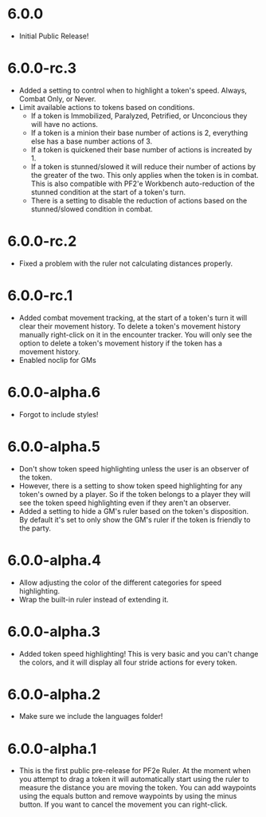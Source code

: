 # 6.0.0

- Initial Public Release!

# 6.0.0-rc.3

- Added a setting to control when to highlight a token's speed. Always, Combat Only, or Never.
- Limit available actions to tokens based on conditions.
  - If a token is Immobilized, Paralyzed, Petrified, or Unconcious they will have no actions.
  - If a token is a minion their base number of actions is 2, everything else has a base number actions of 3.
  - If a token is quickened their base number of actions is increated by 1.
  - If a token is stunned/slowed it will reduce their number of actions by the greater of the two. This only applies when the token is in combat. This is also compatible with PF2'e Workbench auto-reduction of the stunned condition at the start of a token's turn.
  - There is a setting to disable the reduction of actions based on the stunned/slowed condition in combat.

# 6.0.0-rc.2

- Fixed a problem with the ruler not calculating distances properly.

# 6.0.0-rc.1

- Added combat movement tracking, at the start of a token's turn it will clear their movement history. To delete a token's movement history manually right-click on it in the encounter tracker. You will only see the option to delete a token's movement history if the token has a movement history.
- Enabled noclip for GMs

# 6.0.0-alpha.6

- Forgot to include styles!

# 6.0.0-alpha.5

- Don't show token speed highlighting unless the user is an observer of the token.
- However, there is a setting to show token speed highlighting for any token's owned by a player. So if the token belongs to a player they will see the token speed highlighting even if they aren't an observer.
- Added a setting to hide a GM's ruler based on the token's disposition. By default it's set to only show the GM's ruler if the token is friendly to the party.

# 6.0.0-alpha.4

- Allow adjusting the color of the different categories for speed highlighting.
- Wrap the built-in ruler instead of extending it.

# 6.0.0-alpha.3

- Added token speed highlighting! This is very basic and you can't change the colors, and it will display all four stride actions for every token.

# 6.0.0-alpha.2

- Make sure we include the languages folder!

# 6.0.0-alpha.1

- This is the first public pre-release for PF2e Ruler. At the moment when you attempt to drag a  token it will automatically start using the ruler to measure the distance you are moving the token. You can add waypoints using the equals button and remove waypoints by using the minus button. If you want to cancel the movement you can right-click.